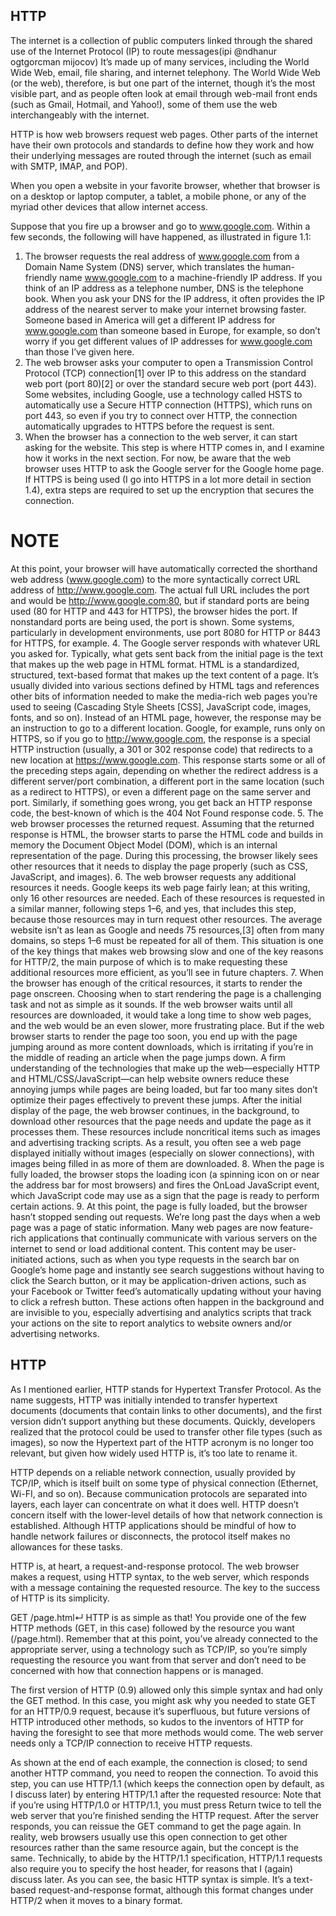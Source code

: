 ## HTTP

The internet is a collection of public computers linked through the shared use of the Internet Protocol (IP) to route messages(ipi @ndhanur ogtgorcman mijocov) It’s made up of many services, including the World Wide Web, email, file sharing, and internet telephony. The World Wide Web (or the web), therefore, is but one part of the internet, though it’s the most visible part, and as people often look at email through web-mail front ends (such as Gmail, Hotmail, and Yahoo!), some of them use the web interchangeably with the internet.

HTTP is how web browsers request web pages. Other parts of the internet have their own protocols and standards to define how they work and how their underlying messages are routed through the internet (such as email with SMTP, IMAP, and POP).

When you open a website in your favorite browser, whether that browser is on a desktop or laptop computer, a tablet, a mobile phone, or any of the myriad other devices that allow internet access.

Suppose that you fire up a browser and go to www.google.com. Within a few seconds, the following will have happened, as illustrated in figure 1.1:

1. The browser requests the real address of www.google.com from a Domain Name System (DNS) server, which translates the human-friendly name www.google.com to a machine-friendly IP address.
If you think of an IP address as a telephone number, DNS is the telephone book. 
When you ask your DNS for the IP address, it often provides the IP address of the nearest server to make your internet browsing faster. Someone based in America will get a different IP address for www.google.com than someone based in Europe, for example, so don’t worry if you get different values of IP addresses for www.google.com than those I’ve given here.
2. The web browser asks your computer to open a Transmission Control Protocol (TCP) connection[1] over IP to this address on the standard web port (port 80)[2] or over the standard secure web port (port 443). Some websites, including Google, use a technology called HSTS to automatically use a Secure HTTP connection (HTTPS), which runs on port 443, so even if you try to connect over HTTP, the connection automatically upgrades to HTTPS before the request is sent.
3. When the browser has a connection to the web server, it can start asking for the website. This step is where HTTP comes in, and I examine how it works in the next section. For now, be aware that the web browser uses HTTP to ask the Google server for the Google home page. If HTTPS is being used (I go into HTTPS in a lot more detail in section 1.4), extra steps are required to set up the encryption that secures the connection.

# NOTE
At this point, your browser will have automatically corrected the shorthand web address (www.google.com) to the more syntactically correct URL address of http://www.google.com. The actual full URL includes the port and would be http://www.google.com:80, but if standard ports are being used (80 for HTTP and 443 for HTTPS), the browser hides the port. If nonstandard ports are being used, the port is shown. Some systems, particularly in development environments, use port 8080 for HTTP or 8443 for HTTPS, for example.
4. The Google server responds with whatever URL you asked for. Typically, what gets sent back from the initial page is the text that makes up the web page in HTML format. HTML is a standardized, structured, text-based format that makes up the text content of a page. It’s usually divided into various sections defined by HTML tags and references other bits of information needed to make the media-rich web pages you’re used to seeing (Cascading Style Sheets [CSS], JavaScript code, images, fonts, and so on). Instead of an HTML page, however, the response may be an instruction to go to a different location. Google, for example, runs only on HTTPS, so if you go to http://www.google.com, the response is a special HTTP instruction (usually, a 301 or 302 response code) that redirects to a new location at https://www.google.com. This response starts some or all of the preceding steps again, depending on whether the redirect address is a different server/port combination, a different port in the same location (such as a redirect to HTTPS), or even a different page on the same server and port. Similarly, if something goes wrong, you get back an HTTP response code, the best-known of which is the 404 Not Found response code.
5. The web browser processes the returned request. Assuming that the returned response is HTML, the browser starts to parse the HTML code and builds in memory the Document Object Model (DOM), which is an internal representation of the page. During this processing, the browser likely sees other resources that it needs to display the page properly (such as CSS, JavaScript, and images).
6. The web browser requests any additional resources it needs. Google keeps its web page fairly lean; at this writing, only 16 other resources are needed. Each of these resources is requested in a similar manner, following steps 1–6, and yes, that includes this step, because those resources may in turn request other resources. The average website isn’t as lean as Google and needs 75 resources,[3] often from many domains, so steps 1–6 must be repeated for all of them. This situation is one of the key things that makes web browsing slow and one of the key reasons for HTTP/2, the main purpose of which is to make requesting these additional resources more efficient, as you’ll see in future chapters.
7. When the browser has enough of the critical resources, it starts to render the page onscreen. Choosing when to start rendering the page is a challenging task and not as simple as it sounds. If the web browser waits until all resources are downloaded, it would take a long time to show web pages, and the web would be an even slower, more frustrating place. But if the web browser starts to render the page too soon, you end up with the page jumping around as more content downloads, which is irritating if you’re in the middle of reading an article when the page jumps down. A firm understanding of the technologies that make up the web—especially HTTP and HTML/CSS/JavaScript—can help website owners reduce these annoying jumps while pages are being loaded, but far too many sites don’t optimize their pages effectively to prevent these jumps.
After the initial display of the page, the web browser continues, in the background, to download other resources that the page needs and update the page as it processes them. These resources include noncritical items such as images and advertising tracking scripts. As a result, you often see a web page displayed initially without images (especially on slower connections), with images being filled in as more of them are downloaded.
8. When the page is fully loaded, the browser stops the loading icon (a spinning icon on or near the address bar for most browsers) and fires the OnLoad JavaScript event, which JavaScript code may use as a sign that the page is ready to perform certain actions.
9. At this point, the page is fully loaded, but the browser hasn’t stopped sending out requests. We’re long past the days when a web page was a page of static information. Many web pages are now feature-rich applications that continually communicate with various servers on the internet to send or load additional content. This content may be user-initiated actions, such as when you type requests in the search bar on Google’s home page and instantly see search suggestions without having to click the Search button, or it may be application-driven actions, such as your Facebook or Twitter feed’s automatically updating without your having to click a refresh button. These actions often happen in the background and are invisible to you, especially advertising and analytics scripts that track your actions on the site to report analytics to website owners and/or advertising networks.

## HTTP


As I mentioned earlier, HTTP stands for Hypertext Transfer Protocol. As the name suggests, HTTP was initially intended to transfer hypertext documents (documents that contain links to other documents), and the first version didn’t support anything but these documents. Quickly, developers realized that the protocol could be used to transfer other file types (such as images), so now the Hypertext part of the HTTP acronym is no longer too relevant, but given how widely used HTTP is, it’s too late to rename it.

HTTP depends on a reliable network connection, usually provided by TCP/IP, which is itself built on some type of physical connection (Ethernet, Wi-FI, and so on). Because communication protocols are separated into layers, each layer can concentrate on what it does well. HTTP doesn’t concern itself with the lower-level details of how that network connection is established. Although HTTP applications should be mindful of how to handle network failures or disconnects, the protocol itself makes no allowances for these tasks.

HTTP is, at heart, a request-and-response protocol. The web browser makes a request, using HTTP syntax, to the web server, which responds with a message containing the requested resource. The key to the success of HTTP is its simplicity. 


GET /page.html↵
HTTP is as simple as that! You provide one of the few HTTP methods (GET, in this case) followed by the resource you want (/page.html). Remember that at this point, you’ve already connected to the appropriate server, using a technology such as TCP/IP, so you’re simply requesting the resource you want from that server and don’t need to be concerned with how that connection happens or is managed.

The first version of HTTP (0.9) allowed only this simple syntax and had only the GET method. In this case, you might ask why you needed to state GET for an HTTP/0.9 request, because it’s superfluous, but future versions of HTTP introduced other methods, so kudos to the inventors of HTTP for having the foresight to see that more methods would come. 
The web server needs only a TCP/IP connection to receive HTTP requests.

As shown at the end of each example, the connection is closed; to send another HTTP command, you need to reopen the connection. To avoid this step, you can use HTTP/1.1 (which keeps the connection open by default, as I discuss later) by entering HTTP/1.1 after the requested resource:
Note that if you’re using HTTP/1.0 or HTTP/1.1, you must press Return twice to tell the web server that you’re finished sending the HTTP request. 
After the server responds, you can reissue the GET command to get the page again. In reality, web browsers usually use this open connection to get other resources rather than the same resource again, but the concept is the same.
Technically, to abide by the HTTP/1.1 specification, HTTP/1.1 requests also require you to specify the host header, for reasons that I (again) discuss later. 
As you can see, the basic HTTP syntax is simple. It’s a text-based request-and-response format, although this format changes under HTTP/2 when it moves to a binary format.
